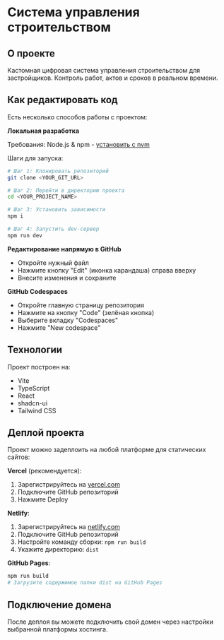# Система управления строительством

## О проекте

Кастомная цифровая система управления строительством для застройщиков. Контроль работ, актов и сроков в реальном времени.

## Как редактировать код

Есть несколько способов работы с проектом:

**Локальная разработка**

Требования: Node.js & npm - [установить с nvm](https://github.com/nvm-sh/nvm#installing-and-updating)

Шаги для запуска:

```sh
# Шаг 1: Клонировать репозиторий
git clone <YOUR_GIT_URL>

# Шаг 2: Перейти в директорию проекта
cd <YOUR_PROJECT_NAME>

# Шаг 3: Установить зависимости
npm i

# Шаг 4: Запустить dev-сервер
npm run dev
```

**Редактирование напрямую в GitHub**

- Откройте нужный файл
- Нажмите кнопку "Edit" (иконка карандаша) справа вверху
- Внесите изменения и сохраните

**GitHub Codespaces**

- Откройте главную страницу репозитория
- Нажмите на кнопку "Code" (зелёная кнопка)
- Выберите вкладку "Codespaces"
- Нажмите "New codespace"

## Технологии

Проект построен на:

- Vite
- TypeScript
- React
- shadcn-ui
- Tailwind CSS

## Деплой проекта

Проект можно задеплоить на любой платформе для статических сайтов:

**Vercel** (рекомендуется):
1. Зарегистрируйтесь на [vercel.com](https://vercel.com)
2. Подключите GitHub репозиторий
3. Нажмите Deploy

**Netlify**:
1. Зарегистрируйтесь на [netlify.com](https://netlify.com)
2. Подключите GitHub репозиторий
3. Настройте команду сборки: `npm run build`
4. Укажите директорию: `dist`

**GitHub Pages**:
```sh
npm run build
# Загрузите содержимое папки dist на GitHub Pages
```

## Подключение домена

После деплоя вы можете подключить свой домен через настройки выбранной платформы хостинга.
